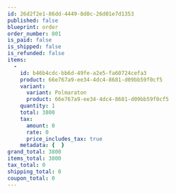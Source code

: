 ```yaml
---
id: 26d2f2e1-86dd-4449-8d0c-26d01e7d1353
published: false
blueprint: order
order_number: 801
is_paid: false
is_shipped: false
is_refunded: false
items:
  -
    id: b46b4cdc-bb6d-49fe-a2e5-fa60724cefa3
    product: 66e767a9-ee34-4dc4-8681-d09bb59f0cf5
    variant:
      variant: Polmaraton
      product: 66e767a9-ee34-4dc4-8681-d09bb59f0cf5
    quantity: 1
    total: 3800
    tax:
      amount: 0
      rate: 0
      price_includes_tax: true
    metadata: {  }
grand_total: 3800
items_total: 3800
tax_total: 0
shipping_total: 0
coupon_total: 0
---
```

